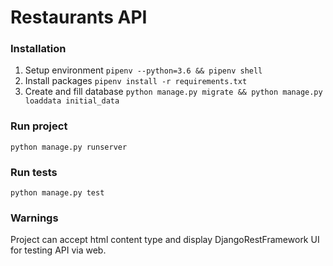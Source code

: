 # Restaurants API

### Installation

1. Setup environment `pipenv --python=3.6 && pipenv shell`
2. Install packages `pipenv install -r requirements.txt`
3. Create and fill database `python manage.py migrate && python manage.py loaddata initial_data`

### Run project
`python manage.py runserver`

### Run tests
`python manage.py test`


### Warnings
Project can accept html content type and display DjangoRestFramework UI for testing API via web.
